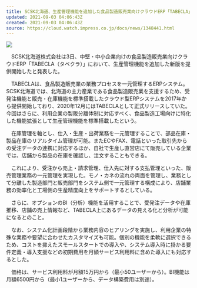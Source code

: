 ```yaml
---
title: SCSK北海道、生産管理機能を追加した食品製造販売業向けクラウドERP「TABECLA」新版
updated: 2021-09-03 04:06:43Z
created: 2021-09-03 04:06:43Z
source: https://cloud.watch.impress.co.jp/docs/news/1348441.html
---
```


![](https://cloud.watch.impress.co.jp/img/watch/parts/g-nav/ipw.svg)

　SCSK北海道株式会社は3日、中堅・中小企業向けの食品製造販売業向けクラウドERP「TABECLA（タベクラ）」において、生産管理機能を追加した新版を提供開始したと発表した。

　TABECLAは、食品製造販売業の業務プロセスを一元管理するERPシステム。SCSK北海道では、北海道の主力産業である食品製造販売業を支援するため、受発注機能と販売・在庫機能を標準搭載したクラウド型ERPシステムを2017年から提供開始しており、2020年12月にはTABECLAとして正式リリースしていた。今回はさらに、利用企業の製販分離体制に対応すべく、食品製造工場向けに特化した機能拡張として生産管理機能を標準搭載したという。

　在庫管理を軸とし、仕入・生産・出荷業務を一元管理することで、部品在庫・製品在庫のリアルタイム管理が可能。またECやFAX、電話といった取引先からの受注データの連携に対応するほか、自社で生産し直営店にて販売している企業では、店舗から製品の在庫を確認し、注文することもできる。

　これにより、受注から売上・請求管理、仕入先に対する支払管理といった、販売管理業務の一元管理を実現した。モノ・カネの流れの両面を管理し、業務として分離した製造部門と販売部門をシステム側で一元管理する構成により、店舗業務の効率化と工場側の生産精度向上をサポートするとしている。

　さらに、オプションのBI（分析）機能を活用することで、受発注データや在庫推移、店舗の売上情報など、TABECLA上にあるデータの見える化と分析が可能になるとのこと。

　なお、システム化計画段階から業務内容のヒアリングを実施し、利用企業の特殊な業務や要望に合わせたカスタマイズも可能。個別の機能を柔軟に選択できるため、コストを抑えたスモールスタートでの導入や、システム導入時に掛かる要件定義・導入支援などの初期費用を月額サービス利用料に含めた導入にも対応するとした。

　価格は、サービス利用料が月額15万円から（最小50ユーザーから）。BI機能は月額6500円から（最小1ユーザーから、データ構築費用は別途）。
